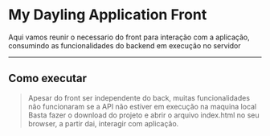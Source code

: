 # My Dayling Application Front

Aqui vamos reunir o necessario do front para interação com a aplicação, consumindo as funcionalidades do backend em execução no servidor

---
## Como executar

> Apesar do front ser independente do back, muitas funcionalidades não funcionaram se a API não estiver em execução na maquina local
Basta fazer o download do projeto e abrir o arquivo index.html no seu browser, a partir dai, interagir com aplicação.
